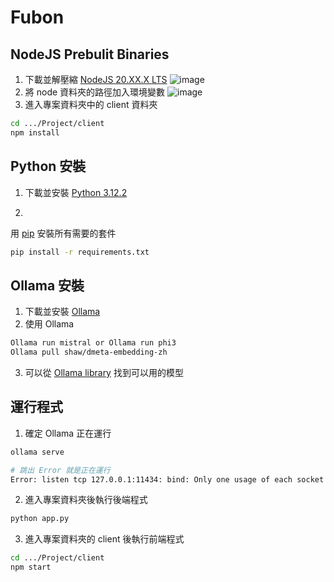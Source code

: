# Fubon

## NodeJS Prebulit Binaries
1. 下載並解壓縮 [NodeJS 20.XX.X LTS](https://nodejs.org/en/download/current)
![image](https://github.com/valentine620721/BranchAssistant/assets/48355136/9bd680a3-8a6c-42f3-a89d-33f23d72229b)
2. 將 node 資料夾的路徑加入環境變數
![image](https://github.com/valentine620721/BranchAssistant/assets/48355136/152819dc-d2a8-4080-aab0-7a4cea82ed05)
3. 進入專案資料夾中的 client 資料夾
```bash
cd .../Project/client
npm install
```
## Python 安裝

1. 下載並安裝 [Python 3.12.2](https://www.python.org/downloads/release/python-3122/)

2. 
用 [pip](https://pip.pypa.io/en/stable/) 安裝所有需要的套件 
```bash
pip install -r requirements.txt
```
## Ollama 安裝
1. 下載並安裝 [Ollama](https://ollama.com/download)
2. 使用 Ollama
```bash
Ollama run mistral or Ollama run phi3
Ollama pull shaw/dmeta-embedding-zh
```
3. 可以從 [Ollama library](https://ollama.com/library) 找到可以用的模型


## 運行程式
1. 確定 Ollama 正在運行
```bash
ollama serve

# 跳出 Error 就是正在運行
Error: listen tcp 127.0.0.1:11434: bind: Only one usage of each socket address (protocol/network address/port) is normally permitted.
```
2. 進入專案資料夾後執行後端程式

```bash
python app.py
```

3. 進入專案資料夾的 client 後執行前端程式

```bash
cd .../Project/client
npm start
```
